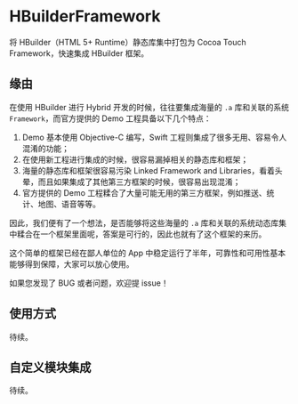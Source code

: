 # HBuilderFramework

将 HBuilder（HTML 5+ Runtime）静态库集中打包为 Cocoa Touch Framework，快速集成 HBuilder 框架。

## 缘由

在使用 HBuilder 进行 Hybrid 开发的时候，往往要集成海量的 `.a` 库和关联的系统 `Framework`，而官方提供的 Demo 工程具备以下几个特点：

1. Demo 基本使用 Objective-C 编写，Swift 工程则集成了很多无用、容易令人混淆的功能；
2. 在使用新工程进行集成的时候，很容易漏掉相关的静态库和框架；
3. 海量的静态库和框架很容易污染 Linked Framework and Libraries，看着头晕，而且如果集成了其他第三方框架的时候，很容易出现混淆；
4. 官方提供的 Demo 工程糅合了大量可能无用的第三方框架，例如推送、统计、地图、语音等等。

因此，我们便有了一个想法，是否能够将这些海量的 `.a` 库和关联的系统动态库集中糅合在一个框架里面呢，答案是可行的，因此也就有了这个框架的来历。

这个简单的框架已经在鄙人单位的 App 中稳定运行了半年，可靠性和可用性基本能够得到保障，大家可以放心使用。

如果您发现了 BUG 或者问题，欢迎提 issue！

## 使用方式

待续。

## 自定义模块集成

待续。
